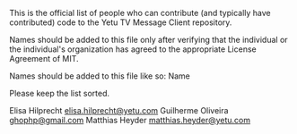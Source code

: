 This is the official list of people who can contribute
(and typically have contributed) code to the Yetu TV Message Client repository.

Names should be added to this file only after verifying that
the individual or the individual's organization has agreed to
the appropriate License Agreement of MIT.

Names should be added to this file like so:
    Name <email address>

Please keep the list sorted.

Elisa Hilprecht <elisa.hilprecht@yetu.com> 
Guilherme Oliveira <ghophp@gmail.com>
Matthias Heyder <matthias.heyder@yetu.com>